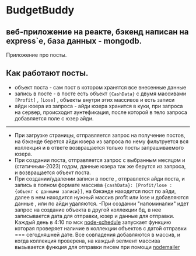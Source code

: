 # BudgetBuddy
веб-приложение на реакте, бэкенд написан на express`e, база данных - mongodb.
---
Приложение про посты.
## Как работают посты.
+ объект поста - сам пост в котором хранятся все внесенные данные
+ запись в посте - в посте есть объект `{CashData}` с двумя массивами  `[Profit]` , `[Lose]` , объекты внутри этих массивов и есть записи 
+ айди юзера из запроса - айди юзера хранится в куки, при запроса на сервер, происходит аунтефикация, после которой в тело запроса добавляется поле с юзер айди.
---
- При загрузке страницы, отправляется запрос на получение постов, на бэкэнде берется айди юзера из запроса по нему фильтруется вся коллекция и в ответе возвращается только посты запрашиваемого юзера.
- При создании поста, отправляется запрос с выбранным месяцом и (статичным-2023) годом, данные юзера так же берутся из запроса, и возвращается объект поста.
- При создании/удалении записи в посте , отправлется айди поста, и запись в полном формате массива `{cashData}: [Profit/lose : {объект с данными записи}]`, на бэкэнде находится пост по айди, далее в нем находится нужный массив profit или lose и добавляются данные , или по айди удаляются.
-При создании "напоминалки" идет запрос на создание объекта в другой коллекции бд, в нее записывается дата для отправки, юзер и данные для отправки. Каждый день в 4:10 по мск [node-schedule](https://www.npmjs.com/package/node-schedule) запускает функцию которая проверяет наличие в коллекции  объектов с датой отправки === сегодняшней дате. Все совпадения добавляются в массив, и когда коллекция проверена, на каждый эелмент массива вызывается функция для отправки писем при помощи [nodemailer](https://www.npmjs.com/package/nodemailer)
